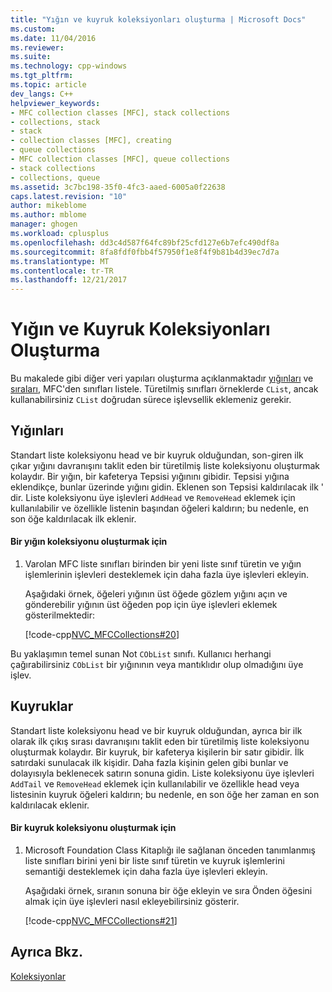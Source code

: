 ```yaml
---
title: "Yığın ve kuyruk koleksiyonları oluşturma | Microsoft Docs"
ms.custom: 
ms.date: 11/04/2016
ms.reviewer: 
ms.suite: 
ms.technology: cpp-windows
ms.tgt_pltfrm: 
ms.topic: article
dev_langs: C++
helpviewer_keywords:
- MFC collection classes [MFC], stack collections
- collections, stack
- stack
- collection classes [MFC], creating
- queue collections
- MFC collection classes [MFC], queue collections
- stack collections
- collections, queue
ms.assetid: 3c7bc198-35f0-4fc3-aaed-6005a0f22638
caps.latest.revision: "10"
author: mikeblome
ms.author: mblome
manager: ghogen
ms.workload: cplusplus
ms.openlocfilehash: dd3c4d587f64fc89bf25cfd127e6b7efc490df8a
ms.sourcegitcommit: 8fa8fdf0fbb4f57950f1e8f4f9b81b4d39ec7d7a
ms.translationtype: MT
ms.contentlocale: tr-TR
ms.lasthandoff: 12/21/2017
---
```

# <a name="creating-stack-and-queue-collections"></a>Yığın ve Kuyruk Koleksiyonları Oluşturma
Bu makalede gibi diğer veri yapıları oluşturma açıklanmaktadır [yığınları](#_core_stacks) ve [sıraları](#_core_queues), MFC'den sınıfları listele. Türetilmiş sınıfları örneklerde `CList`, ancak kullanabilirsiniz `CList` doğrudan sürece işlevsellik eklemeniz gerekir.  
  
##  <a name="_core_stacks"></a>Yığınları  
 Standart liste koleksiyonu head ve bir kuyruk olduğundan, son-giren ilk çıkar yığını davranışını taklit eden bir türetilmiş liste koleksiyonu oluşturmak kolaydır. Bir yığın, bir kafeterya Tepsisi yığınını gibidir. Tepsisi yığına eklendikçe, bunlar üzerinde yığını gidin. Eklenen son Tepsisi kaldırılacak ilk ' dir. Liste koleksiyonu üye işlevleri `AddHead` ve `RemoveHead` eklemek için kullanılabilir ve özellikle listenin başından öğeleri kaldırın; bu nedenle, en son öğe kaldırılacak ilk eklenir.  
  
#### <a name="to-create-a-stack-collection"></a>Bir yığın koleksiyonu oluşturmak için  
  
1.  Varolan MFC liste sınıfları birinden bir yeni liste sınıf türetin ve yığın işlemlerinin işlevleri desteklemek için daha fazla üye işlevleri ekleyin.  
  
     Aşağıdaki örnek, öğeleri yığının üst öğede gözlem yığını açın ve gönderebilir yığının üst öğeden pop için üye işlevleri eklemek gösterilmektedir:  
  
     [!code-cpp[NVC_MFCCollections#20](../mfc/codesnippet/cpp/creating-stack-and-queue-collections_1.h)]  
  
 Bu yaklaşımın temel sunan Not `CObList` sınıfı. Kullanıcı herhangi çağırabilirsiniz `CObList` bir yığınının veya mantıklıdır olup olmadığını üye işlev.  
  
##  <a name="_core_queues"></a>Kuyruklar  
 Standart liste koleksiyonu head ve bir kuyruk olduğundan, ayrıca bir ilk olarak ilk çıkış sırası davranışını taklit eden bir türetilmiş liste koleksiyonu oluşturmak kolaydır. Bir kuyruk, bir kafeterya kişilerin bir satır gibidir. İlk satırdaki sunulacak ilk kişidir. Daha fazla kişinin gelen gibi bunlar ve dolayısıyla beklenecek satırın sonuna gidin. Liste koleksiyonu üye işlevleri `AddTail` ve `RemoveHead` eklemek için kullanılabilir ve özellikle head veya listesinin kuyruk öğeleri kaldırın; bu nedenle, en son öğe her zaman en son kaldırılacak eklenir.  
  
#### <a name="to-create-a-queue-collection"></a>Bir kuyruk koleksiyonu oluşturmak için  
  
1.  Microsoft Foundation Class Kitaplığı ile sağlanan önceden tanımlanmış liste sınıfları birini yeni bir liste sınıf türetin ve kuyruk işlemlerini semantiği desteklemek için daha fazla üye işlevleri ekleyin.  
  
     Aşağıdaki örnek, sıranın sonuna bir öğe ekleyin ve sıra Önden öğesini almak için üye işlevleri nasıl ekleyebilirsiniz gösterir.  
  
     [!code-cpp[NVC_MFCCollections#21](../mfc/codesnippet/cpp/creating-stack-and-queue-collections_2.h)]  
  
## <a name="see-also"></a>Ayrıca Bkz.  
 [Koleksiyonlar](../mfc/collections.md)

